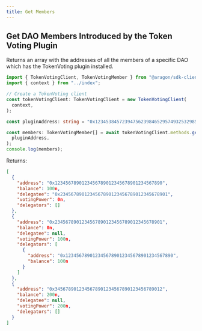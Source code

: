 ```yaml
---
title: Get Members
---
```


## Get DAO Members Introduced by the Token Voting Plugin

Returns an array with the addresses of all the members of a specific DAO which has the TokenVoting plugin installed.

```ts
import { TokenVotingClient, TokenVotingMember } from "@aragon/sdk-client";
import { context } from "../index";

// Create a TokenVoting client
const tokenVotingClient: TokenVotingClient = new TokenVotingClient(
  context,
);

const pluginAddress: string = "0x12345384572394756239846529574932532985"; //  The address of the plugin that DAO has installed. You can find this by calling `getDao(daoAddress)` and getting the DAO details .

const members: TokenVotingMember[] = await tokenVotingClient.methods.getMembers(
  pluginAddress,
);
console.log(members);
```


Returns:

```json
[
  {
    "address": "0x1234567890123456789012345678901234567890",
    "balance": 100n,
    "delegatee": "0x2345678901234567890123456789012345678901",
    "votingPower": 0n,
    "delegators": []
  },
  {
    "address": "0x2345678901234567890123456789012345678901",
    "balance": 0n,
    "delegatee": null,
    "votingPower": 100n,
    "delegators": [
      {
        "address": "0x1234567890123456789012345678901234567890",
        "balance": 100n
      }
    ]
  },
  {
    "address": "0x3456789012345678901234567890123456789012",
    "balance": 200n,
    "delegatee": null,
    "votingPower": 200n,
    "delegators": []
  }
]
```